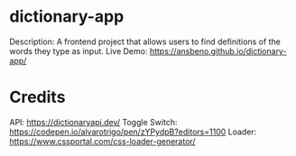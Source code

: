 # dictionary-app
 Description: A frontend project that allows users to find definitions of the words they type as input.
 Live Demo: https://ansbeno.github.io/dictionary-app/

# Credits
API: https://dictionaryapi.dev/
Toggle Switch: https://codepen.io/alvarotrigo/pen/zYPydpB?editors=1100
Loader: https://www.cssportal.com/css-loader-generator/
